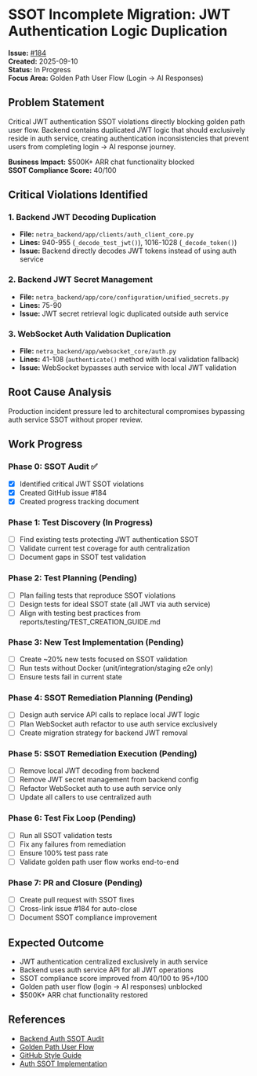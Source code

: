 # SSOT Incomplete Migration: JWT Authentication Logic Duplication

**Issue:** [#184](https://github.com/netra-systems/netra-apex/issues/184)  
**Created:** 2025-09-10  
**Status:** In Progress  
**Focus Area:** Golden Path User Flow (Login → AI Responses)

## Problem Statement

Critical JWT authentication SSOT violations directly blocking golden path user flow. Backend contains duplicated JWT logic that should exclusively reside in auth service, creating authentication inconsistencies that prevent users from completing login → AI response journey.

**Business Impact:** $500K+ ARR chat functionality blocked  
**SSOT Compliance Score:** 40/100

## Critical Violations Identified

### 1. Backend JWT Decoding Duplication
- **File:** `netra_backend/app/clients/auth_client_core.py`
- **Lines:** 940-955 (`_decode_test_jwt()`), 1016-1028 (`_decode_token()`)
- **Issue:** Backend directly decodes JWT tokens instead of using auth service

### 2. Backend JWT Secret Management  
- **File:** `netra_backend/app/core/configuration/unified_secrets.py`
- **Lines:** 75-90
- **Issue:** JWT secret retrieval logic duplicated outside auth service

### 3. WebSocket Auth Validation Duplication
- **File:** `netra_backend/app/websocket_core/auth.py` 
- **Lines:** 41-108 (`authenticate()` method with local validation fallback)
- **Issue:** WebSocket bypasses auth service with local JWT validation

## Root Cause Analysis
Production incident pressure led to architectural compromises bypassing auth service SSOT without proper review.

## Work Progress

### Phase 0: SSOT Audit ✅
- [x] Identified critical JWT SSOT violations
- [x] Created GitHub issue #184
- [x] Created progress tracking document

### Phase 1: Test Discovery (In Progress)
- [ ] Find existing tests protecting JWT authentication SSOT
- [ ] Validate current test coverage for auth centralization
- [ ] Document gaps in SSOT test validation

### Phase 2: Test Planning (Pending)
- [ ] Plan failing tests that reproduce SSOT violations
- [ ] Design tests for ideal SSOT state (all JWT via auth service)
- [ ] Align with testing best practices from reports/testing/TEST_CREATION_GUIDE.md

### Phase 3: New Test Implementation (Pending)  
- [ ] Create ~20% new tests focused on SSOT validation
- [ ] Run tests without Docker (unit/integration/staging e2e only)
- [ ] Ensure tests fail in current state

### Phase 4: SSOT Remediation Planning (Pending)
- [ ] Design auth service API calls to replace local JWT logic
- [ ] Plan WebSocket auth refactor to use auth service exclusively
- [ ] Create migration strategy for backend JWT removal

### Phase 5: SSOT Remediation Execution (Pending)
- [ ] Remove local JWT decoding from backend
- [ ] Remove JWT secret management from backend config
- [ ] Refactor WebSocket auth to use auth service only
- [ ] Update all callers to use centralized auth

### Phase 6: Test Fix Loop (Pending)
- [ ] Run all SSOT validation tests
- [ ] Fix any failures from remediation
- [ ] Ensure 100% test pass rate
- [ ] Validate golden path user flow works end-to-end

### Phase 7: PR and Closure (Pending)
- [ ] Create pull request with SSOT fixes
- [ ] Cross-link issue #184 for auto-close
- [ ] Document SSOT compliance improvement

## Expected Outcome
- JWT authentication centralized exclusively in auth service
- Backend uses auth service API for all JWT operations  
- SSOT compliance score improved from 40/100 to 95+/100
- Golden path user flow (login → AI responses) unblocked
- $500K+ ARR chat functionality restored

## References
- [Backend Auth SSOT Audit](reports/auth/BACKEND_AUTH_SSOT_AUDIT_20250107.md)
- [Golden Path User Flow](docs/GOLDEN_PATH_USER_FLOW_COMPLETE.md)
- [GitHub Style Guide](GITHUB_STYLE_GUIDE.md)
- [Auth SSOT Implementation](reports/auth/AUTH_SSOT_IMPLEMENTATION_COMPLETE_20250107.md)
